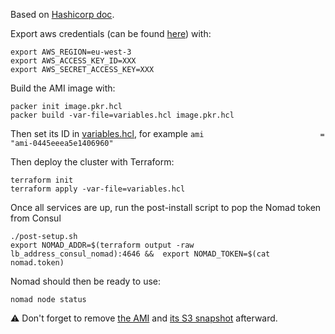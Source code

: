 Based on [Hashicorp doc](https://developer.hashicorp.com/nomad/tutorials/cluster-setup/cluster-setup-aws).  

Export aws credentials (can be found [here](https://us-east-1.console.aws.amazon.com/iam/home?region=eu-west-3#/security_credentials)) with:
```shell
export AWS_REGION=eu-west-3
export AWS_ACCESS_KEY_ID=XXX
export AWS_SECRET_ACCESS_KEY=XXX
```

Build the AMI image with:
```shell
packer init image.pkr.hcl
packer build -var-file=variables.hcl image.pkr.hcl
```

Then set its ID in [variables.hcl](variables.hcl), for example `
ami                          = "ami-0445eeea5e1406960"
`

Then deploy the cluster with Terraform:
```shell
terraform init
terraform apply -var-file=variables.hcl
```

Once all services are up, run the post-install script to pop the Nomad token from Consul
```shell
./post-setup.sh
export NOMAD_ADDR=$(terraform output -raw lb_address_consul_nomad):4646 &&  export NOMAD_TOKEN=$(cat nomad.token)
```

Nomad should then be ready to use:
```shell
nomad node status
```

⚠️ Don't forget to remove [the AMI](https://eu-west-3.console.aws.amazon.com/ec2/v2/home?region=eu-west-3#Images:visibility=owned-by-me;v=3;tag:Name=nomad-alb;sort=desc:creationDate) and [its S3 snapshot](https://eu-west-3.console.aws.amazon.com/ec2/home?region=eu-west-3#Snapshots:visibility=owned-by-me;v=3;tag:Name=nomad-alb;sort=desc:creationDate) afterward.